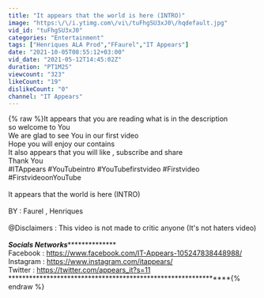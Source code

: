 ```yaml
---
title: "It appears that the world is here (INTRO)"
image: "https:\/\/i.ytimg.com\/vi\/tuFhgSU3xJ0\/hqdefault.jpg"
vid_id: "tuFhgSU3xJ0"
categories: "Entertainment"
tags: ["Henriques ALA Prod","FFaurel","IT Appears"]
date: "2021-10-05T08:55:12+03:00"
vid_date: "2021-05-12T14:45:02Z"
duration: "PT1M2S"
viewcount: "323"
likeCount: "19"
dislikeCount: "0"
channel: "IT Appears"
---
```

{% raw %}It appears that you are reading what is in the description<br />so welcome to You<br />We are glad to see You in our first video <br />Hope you will enjoy our contains <br />It also appears that you will like , subscribe and share <br />Thank You<br />#ITAppears #YouTubeintro #YouTubefirstvideo #Firstvideo  #FirstvideoonYouTube<br /><br />It appears that the world is here (INTRO)<br /><br />BY :  Faurel , Henriques<br /><br />@Disclaimers : This video is not made to critic anyone  (It's not haters video)<br /><br />***************Socials Networks*****************************<br />Facebook : <a rel="nofollow" target="blank" href="https://www.facebook.com/IT-Appears-105247838448988/">https://www.facebook.com/IT-Appears-105247838448988/</a><br />Instagram : <a rel="nofollow" target="blank" href="https://www.instagram.com/itappears/">https://www.instagram.com/itappears/</a><br />Twitter       : <a rel="nofollow" target="blank" href="https://twitter.com/appears_it?s=11">https://twitter.com/appears_it?s=11</a><br />***************************************************************{% endraw %}
